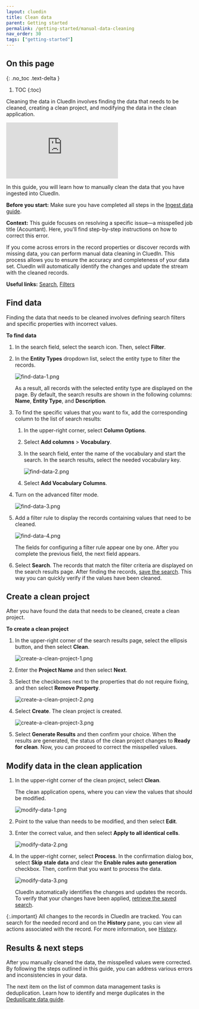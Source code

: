 ```yaml
---
layout: cluedin
title: Clean data
parent: Getting started
permalink: /getting-started/manual-data-cleaning
nav_order: 30
tags: ["getting-started"]
---
```

## On this page
{: .no_toc .text-delta }
1. TOC
{:toc}

Cleaning the data in CluedIn involves finding the data that needs to be cleaned, creating a clean project, and modifying the data in the clean application.

<div class="videoFrame">
<iframe src="https://player.vimeo.com/video/850826311?badge=0&amp;autopause=0&amp;player_id=0&amp;app_id=58479" frameborder="0" allow="autoplay; fullscreen; picture-in-picture" allowfullscreen title="Getting_started_with_manual_data_cleaning"></iframe>
</div>

In this guide, you will learn how to manually clean the data that you have ingested into CluedIn.

**Before you start:** Make sure you have completed all steps in the [Ingest data guide](/getting-started/data-ingestion).

**Context:** This guide focuses on resolving a specific issue—a misspelled job title (Acountant). Here, you'll find step-by-step instructions on how to correct this error.

If you come across errors in the record properties or discover records with missing data, you can perform manual data cleaning in CluedIn. This process allows you to ensure the accuracy and completeness of your data set. CluedIn will automatically identify the changes and update the stream with the cleaned records.

**Useful links:** [Search](/key-terms-and-features/search), [Filters](/key-terms-and-features/filters)

## Find data

Finding the data that needs to be cleaned involves defining search filters and specific properties with incorrect values.

**To find data**

1. In the search field, select the search icon. Then, select **Filter**.

1. In the **Entity Types** dropdown list, select the entity type to filter the records.

    ![find-data-1.png](../../assets/images/getting-started/data-cleaning/find-data-1.png)

    As a result, all records with the selected entity type are displayed on the page. By default, the search results are shown in the following columns: **Name**, **Entity Type**, and **Description**.

1. To find the specific values that you want to fix, add the corresponding column to the list of search results:

    1. In the upper-right corner, select **Column Options**.

    1. Select **Add columns** > **Vocabulary**.

    1. In the search field, enter the name of the vocabulary and start the search. In the search results, select the needed vocabulary key.

        ![find-data-2.png](../../assets/images/getting-started/data-cleaning/find-data-2.png)

    1. Select **Add Vocabulary Columns**.

1. Turn on the advanced filter mode.

    ![find-data-3.png](../../assets/images/getting-started/data-cleaning/find-data-3.png)

1. Add a filter rule to display the records containing values that need to be cleaned.

    ![find-data-4.png](../../assets/images/getting-started/data-cleaning/find-data-4.png)     

    The fields for configuring a filter rule appear one by one. After you complete the previous field, the next field appears.        

1. Select **Search**. The records that match the filter criteria are displayed on the search results page. After finding the records, [save the search](/key-terms-and-features/search#saved-searches). This way you can quickly verify if the values have been cleaned.

## Create a clean project

After you have found the data that needs to be cleaned, create a clean project.

**To create a clean project**

1. In the upper-right corner of the search results page, select the ellipsis button, and then select **Clean**.

    ![create-a-clean-project-1.png](../../assets/images/getting-started/data-cleaning/create-a-clean-project-1.png)

1. Enter the **Project Name** and then select **Next**.

1. Select the checkboxes next to the properties that do not require fixing, and then select **Remove Property**.

    ![create-a-clean-project-2.png](../../assets/images/getting-started/data-cleaning/create-a-clean-project-2.png)

1. Select **Create**. The clean project is created.

    ![create-a-clean-project-3.png](../../assets/images/getting-started/data-cleaning/create-a-clean-project-3.png)

1. Select **Generate Results** and then confirm your choice. When the results are generated, the status of the clean project changes to **Ready for clean**. Now, you can proceed to correct the misspelled values.

## Modify data in the clean application

1. In the upper-right corner of the clean project, select **Clean**.

    The clean application opens, where you can view the values that should be modified.

    ![modify-data-1.png](../../assets/images/getting-started/data-cleaning/modify-data-1.png)

1. Point to the value than needs to be modified, and then select **Edit**.

1. Enter the correct value, and then select **Apply to all identical cells**.

    ![modify-data-2.png](../../assets/images/getting-started/data-cleaning/modify-data-2.png)

1. In the upper-right corner, select **Process**. In the confirmation dialog box, select **Skip stale data** and clear the **Enable rules auto generation** checkbox. Then, confirm that you want to process the data.

    ![modify-data-3.png](../../assets/images/getting-started/data-cleaning/modify-data-3.png)

    CluedIn automatically identifies the changes and updates the records. To verify that your changes have been applied, [retrieve the saved search](/key-terms-and-features/search#saved-searches).

{:.important}
All changes to the records in CluedIn are tracked. You can search for the needed record and on the **History** pane, you can view all actions associated with the record. For more information, see [History](/key-terms-and-features/golden-records/history).

## Results & next steps

After you manually cleaned the data, the misspelled values were corrected. By following the steps outlined in this guide, you can address various errors and inconsistencies in your data.

The next item on the list of common data management tasks is deduplication. Learn how to identify and merge duplicates in the [Deduplicate data guide](/Documentation/Getting-started/Deduplicate-data).